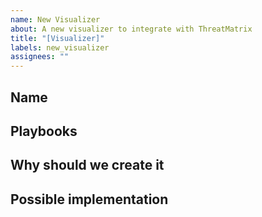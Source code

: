 ```yaml
---
name: New Visualizer
about: A new visualizer to integrate with ThreatMatrix
title: "[Visualizer]"
labels: new_visualizer
assignees: ""
---
```


## Name

## Playbooks

## Why should we create it

## Possible implementation
